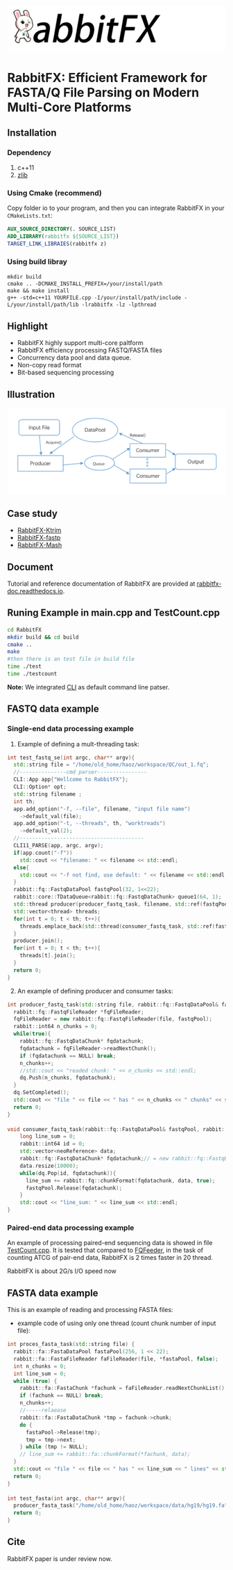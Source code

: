 ![RabbitFX](RabbitFX.png)

# RabbitFX: Efficient Framework for FASTA/Q File Parsing on Modern Multi-Core Platforms

## Installation
### Dependency
 1. c++11
 2. [zlib](https://zlib.net/)
### Using Cmake (recommend)
Copy folder io to your program, and then
you can integrate RabbitFX in your `CMakeLists.txt`:
```cmake
AUX_SOURCE_DIRECTORY(. SOURCE_LIST)
ADD_LIBRARY(rabbitfx ${SOURCE_LIST})
TARGET_LINK_LIBRAIES(rabbitfx z)
```
### Using build libray
```
mkdir build
cmake .. -DCMAKE_INSTALL_PREFIX=/your/install/path
make && make install
g++ -std=c++11 YOURFILE.cpp -I/your/install/path/include -L/your/install/path/lib -lrabbitfx -lz -lpthread
```
## Highlight
 + RabbitFX highly support multi-core paltform
 + RabbitFX efficiency processing FASTQ/FASTA files
 + Concurrency data pool and data queue.
 + Non-copy read format
 + Bit-based sequencing processing

## Illustration

 ![Pipeline](pipeline.png)

## Case study

- [RabbitFX-Ktrim](https://github.com/RabbitBio/RabbitFX-Casestudy/tree/master/RabbitFX-Ktrim)
- [RabbitFX-fastp](https://github.com/RabbitBio/RabbitFX-Casestudy/tree/master/RabbitFX-fastp)
- [RabbitFX-Mash](https://github.com/RabbitBio/RabbitFX-Casestudy/tree/master/RabbitFX-Mash)


## Document
Tutorial and reference documentation of RabbitFX are provided at [rabbitfx-doc.readthedocs.io](https://rabbitfx-doc.readthedocs.io/en/latest/index.html).

## Runing Example in main.cpp and TestCount.cpp

``` bash
cd RabbitFX
mkdir build && cd build
cmake ..
make
#then there is an test file in build file
time ./test
time ./testcount
```

**Note:** We integrated [CLI](https://github.com/CLIUtils/CLI11) as default command line patser.

## FASTQ data example

### Single-end data processing example

1. Example of defining a mult-threading task:

``` c++
int test_fastq_se(int argc, char** argv){
  std::string file = "/home/old_home/haoz/workspace/QC/out_1.fq";
  //---------------cmd parser----------------
  CLI::App app{"Wellcome to RabbitFX"};
  CLI::Option* opt;
  std::string filename ;
  int th;
  app.add_option("-f, --file", filename, "input file name")
    ->default_val(file);
  app.add_option("-t, --threads", th, "worktreads")
    ->default_val(2);
  //----------------------------------------
  CLI11_PARSE(app, argc, argv);
  if(app.count("-f"))
    std::cout << "filename: " << filename << std::endl;
  else{
    std::cout << "-f not find, use default: " << filename << std::endl;
  }
  rabbit::fq::FastqDataPool fastqPool(32, 1<<22);
  rabbit::core::TDataQueue<rabbit::fq::FastqDataChunk> queue1(64, 1);
  std::thread producer(producer_fastq_task, filename, std::ref(fastqPool), std::ref(queue1));
  std::vector<thread> threads;
  for(int t = 0; t < th; t++){
	threads.emplace_back(std::thread(consumer_fastq_task, std::ref(fastqPool), std::ref(queue1)));
  }
  producer.join();
  for(int t = 0; t < th; t++){
    threads[t].join();
  }
  return 0;
}
```
2. An example of defining producer and consumer tasks:
``` c++
int producer_fastq_task(std::string file, rabbit::fq::FastqDataPool& fastqPool, rabbit::core::TDataQueue<rabbit::fq::FastqDataChunk> &dq){
  rabbit::fq::FastqFileReader *fqFileReader;
  fqFileReader = new rabbit::fq::FastqFileReader(file, fastqPool);
  rabbit::int64 n_chunks = 0;
  while(true){
    rabbit::fq::FastqDataChunk* fqdatachunk;
    fqdatachunk = fqFileReader->readNextChunk();
    if (fqdatachunk == NULL) break;
    n_chunks++;
    //std::cout << "readed chunk: " << n_chunks << std::endl;
    dq.Push(n_chunks, fqdatachunk);
  }
  dq.SetCompleted();
  std::cout << "file " << file << " has " << n_chunks << " chunks" << std::endl;
  return 0;
}

void consumer_fastq_task(rabbit::fq::FastqDataPool& fastqPool, rabbit::core::TDataQueue<rabbit::fq::FastqDataChunk> &dq){
    long line_sum = 0;
    rabbit::int64 id = 0;
    std::vector<neoReference> data;
    rabbit::fq::FastqDataChunk* fqdatachunk;// = new rabbit::fq::FastqDataChunk;
    data.resize(10000);
    while(dq.Pop(id, fqdatachunk)){
      line_sum += rabbit::fq::chunkFormat(fqdatachunk, data, true);
      fastqPool.Release(fqdatachunk);
    }
    std::cout << "line_sum: " << line_sum << std::endl;
}

```

### Paired-end data processing example

An example of processing paired-end sequencing data is showed in file [TestCount.cpp](./TestCount.cpp).
It is tested that compared to [FQFeeder](https://github.com/rob-p/FQFeeder), in the task of counting ATCG of pair-end data, RabbitFX is 2 times faster in 20 thread.

RabbitFX is about 2G/s I/O speed now

## FASTA data example
This is an example of reading and processing FASTA files:

- example code of using only one thread (count chunk number of input file):
``` c++
int proces_fasta_task(std::string file) {
  rabbit::fa::FastaDataPool fastaPool(256, 1 << 22);
  rabbit::fa::FastaFileReader faFileReader(file, *fastaPool, false);
  int n_chunks = 0;
  int line_sum = 0;
  while (true) {
    rabbit::fa::FastaChunk *fachunk = faFileReader.readNextChunkList();
    if (fachunk == NULL) break;
    n_chunks++;
    //-----relaease
    rabbit::fa::FastaDataChunk *tmp = fachunk->chunk;
    do {
      fastaPool->Release(tmp);
      tmp = tmp->next;
    } while (tmp != NULL);
    // line_sum += rabbit::fa::chunkFormat(*fachunk, data);
  }
  std::cout << "file " << file << " has " << line_sum << " lines" << std::endl;
  return 0;
}

int test_fasta(int argc, char** argv){
  producer_fasta_task("/home/old_home/haoz/workspace/data/hg19/hg19.fa");
  return 0;
}
```

## Cite

RabbitFX paper is under review now.


